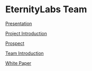 # EternityLabs Team



[Presentation]()

[Project Introduction](./project.md)

[Prospect](./prospect.md)

[Team Introduction](./team.md)

[White Paper](./EternityLabs_whitepaper.pdf)
